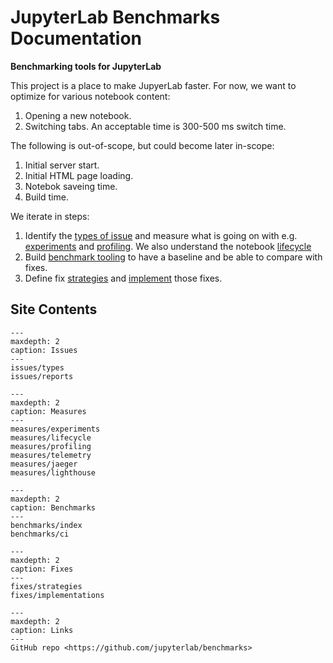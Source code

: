 JupyterLab Benchmarks Documentation
===================================

**Benchmarking tools for JupyterLab**

This project is a place to make JupyerLab faster. For now, we want to optimize for various notebook content:

1. Opening a new notebook.
1. Switching tabs. An acceptable time is 300-500 ms switch time.

The following is out-of-scope, but could become later in-scope:

1. Initial server start.
1. Initial HTML page loading.
1. Notebok saveing time.
1. Build time.

We iterate in steps:

1. Identify the [types of issue](./issues/types) and measure what is going on with e.g. [experiments](./measures/experiments) and [profiling](./measures/profiling). We also understand the notebook [lifecycle](./measures/lifecycle)
1. Build [benchmark tooling](./benchmarks/index) to have a baseline and be able to compare with fixes.
1. Define fix [strategies](./fixes/strategies) and [implement](./fixes/implementations) those fixes.

## Site Contents

```{toctree}
---
maxdepth: 2
caption: Issues
---
issues/types
issues/reports
```

```{toctree}
---
maxdepth: 2
caption: Measures
---
measures/experiments
measures/lifecycle
measures/profiling
measures/telemetry
measures/jaeger
measures/lighthouse
```

```{toctree}
---
maxdepth: 2
caption: Benchmarks
---
benchmarks/index
benchmarks/ci
```

```{toctree}
---
maxdepth: 2
caption: Fixes
---
fixes/strategies
fixes/implementations
```

```{toctree}
---
maxdepth: 2
caption: Links
---
GitHub repo <https://github.com/jupyterlab/benchmarks>
```
